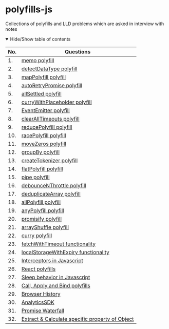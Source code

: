 # polyfills-js

Collections of polyfills and LLD problems which are asked in interview with notes

<details open>
<summary>
Hide/Show table of contents
</summary>

| No. | Questions                                                                                                                                  |
| --- | ------------------------------------------------------------------------------------------------------------------------------------------ |
| 1.  | [memo polyfill](https://github.com/i-me-team/polyfills-js/blob/main/src/polyfills/memo.js)                                                 |
| 2.  | [detectDataType polyfill](https://github.com/i-me-team/polyfills-js/blob/main/src/polyfills/detectDataType.js)                             |
| 3.  | [mapPolyfill polyfill](https://github.com/i-me-team/polyfills-js/blob/main/src/polyfills/mapPolyfill.js)                                   |
| 4.  | [autoRetryPromise polyfill](https://github.com/i-me-team/polyfills-js/blob/main/src/polyfills/autoRetryPromise.js)                         |
| 5.  | [allSettled polyfill](https://github.com/i-me-team/polyfills-js/blob/main/src/polyfills/allSettled.js)                                     |
| 6.  | [curryWithPlaceholder polyfill](https://github.com/i-me-team/polyfills-js/blob/main/src/polyfills/curryWithPlaceholder.js)                 |
| 7.  | [EventEmitter polyfill](https://github.com/i-me-team/polyfills-js/blob/main/src/polyfills/EventEmitter.js)                                 |
| 8.  | [clearAllTimeouts polyfill](https://github.com/i-me-team/polyfills-js/blob/main/src/polyfills/clearAllTimeouts.js)                         |
| 9.  | [reducePolyfill polyfill](https://github.com/i-me-team/polyfills-js/blob/main/src/polyfills/reducePolyfill.js)                             |
| 10. | [racePolyfill polyfill](https://github.com/i-me-team/polyfills-js/blob/main/src/polyfills/racePolyfill.js)                                 |
| 11. | [moveZeros polyfill](https://github.com/i-me-team/polyfills-js/blob/main/src/polyfills/moveZeros.js)                                       |
| 12. | [groupBy polyfill](https://github.com/i-me-team/polyfills-js/blob/main/src/polyfills/groupBy.js)                                           |
| 13. | [createTokenizer polyfill](https://github.com/i-me-team/polyfills-js/blob/main/src/polyfills/createTokenizer.js)                           |
| 14. | [flatPolyfill polyfill](https://github.com/i-me-team/polyfills-js/blob/main/src/polyfills/flatPolyfill.js)                                 |
| 15. | [pipe polyfill](https://github.com/i-me-team/polyfills-js/blob/main/src/polyfills/pipe.js)                                                 |
| 16. | [debounceNThrottle polyfill](https://github.com/i-me-team/polyfills-js/blob/main/src/polyfills/debounceNThrottle.js)                       |
| 17. | [deduplicateArray polyfill](https://github.com/i-me-team/polyfills-js/blob/main/src/polyfills/deduplicateArray.js)                         |
| 18. | [allPolyfill polyfill](https://github.com/i-me-team/polyfills-js/blob/main/src/polyfills/allPolyfill.js)                                   |
| 19. | [anyPolyfill polyfill](https://github.com/i-me-team/polyfills-js/blob/main/src/polyfills/anyPolyfill.js)                                   |
| 20. | [promisify polyfill](https://github.com/i-me-team/polyfills-js/blob/main/src/polyfills/promisify.js)                                       |
| 21. | [arrayShuffle polyfill](https://github.com/i-me-team/polyfills-js/blob/main/src/polyfills/arrayShuffle.js)                                 |
| 22. | [curry polyfill](https://github.com/i-me-team/polyfills-js/blob/main/src/polyfills/curry.js)                                               |
| 23. | [fetchWithTimeout functionality](https://github.com/i-me-team/polyfills-js/blob/main/src/polyfills/fetchWithTimeout.js)                    |
| 24. | [localStorageWithExpiry functionality](https://github.com/i-me-team/polyfills-js/blob/main/src/polyfills/localStorageWithExpiry.js)        |
| 25. | [Interceptors in Javascript](https://github.com/i-me-team/polyfills-js/blob/main/src/polyfills/interceptors.js)                            |
| 26. | [React polyfills](https://github.com/i-me-team/polyfills-js/blob/main/src/polyfills/reactPolyfills.js)                                     |
| 27. | [Sleep behavior in Javascript](https://github.com/i-me-team/polyfills-js/blob/main/src/polyfills/sleep.js)                                 |
| 28. | [Call, Apply and Bind polyfills](https://github.com/i-me-team/polyfills-js/blob/main/src/polyfills/callApplyBind.js)                       |
| 29. | [Browser History](https://github.com/i-me-team/polyfills-js/blob/main/src/polyfills/BrowserHistory.js)                                     |
| 30. | [AnalyticsSDK](https://github.com/i-me-team/polyfills-js/blob/main/src/polyfills/AnalyticsSDK.js)                                          |
| 31. | [Promise Waterfall](https://github.com/i-me-team/polyfills-js/blob/main/src/polyfills/promiseWaterfall.js)                                 |
| 32. | [Extract & Calculate specific property of Object](https://github.com/i-me-team/polyfills-js/blob/main/src/polyfills/extractNdCalculate.js) |

</details>
